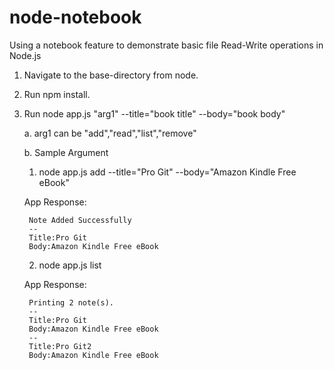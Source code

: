 # node-notebook
Using a notebook feature to demonstrate basic file Read-Write operations in Node.js

1. Navigate to the base-directory from node.
2. Run npm install.
3. Run node app.js "arg1" --title="book title" --body="book body"

   a. arg1 can be "add","read","list","remove" 
   
   b. Sample Argument
   
     1. node app.js add --title="Pro Git" --body="Amazon Kindle Free eBook"
      
      App Response:
      
        Note Added Successfully
        --
        Title:Pro Git 
        Body:Amazon Kindle Free eBook
        
     2.  node app.js list
     
     App Response:
     
        Printing 2 note(s).
        --
        Title:Pro Git
        Body:Amazon Kindle Free eBook
        --
        Title:Pro Git2 
        Body:Amazon Kindle Free eBook

